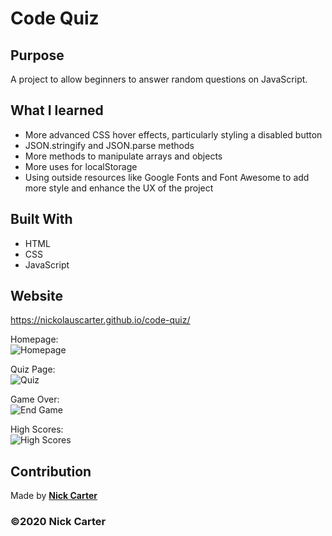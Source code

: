 # Code Quiz

## Purpose

A project to allow beginners to answer random questions on JavaScript.

## What I learned

- More advanced CSS hover effects, particularly styling a disabled button
- JSON.stringify and JSON.parse methods
- More methods to manipulate arrays and objects
- More uses for localStorage
- Using outside resources like Google Fonts and Font Awesome to add more style and enhance the UX of the project

## Built With

- HTML
- CSS
- JavaScript

## Website

https://nickolauscarter.github.io/code-quiz/

Homepage:\
![Homepage](https://user-images.githubusercontent.com/73920328/103490280-65270080-4de0-11eb-9902-371d3628ed67.PNG)

Quiz Page:\
![Quiz](https://user-images.githubusercontent.com/73920328/103490292-812aa200-4de0-11eb-995c-bb9d1e80da97.PNG)

Game Over:\
![End Game](https://user-images.githubusercontent.com/73920328/103490301-93a4db80-4de0-11eb-8c1e-cfa83d983ea9.PNG)

High Scores:\
![High Scores](https://user-images.githubusercontent.com/73920328/103490302-956e9f00-4de0-11eb-92f3-2619a8bce496.PNG)

## Contribution

Made by **[Nick Carter](https://www.linkedin.com/in/nickolauscarter)**

### ©️2020 Nick Carter
